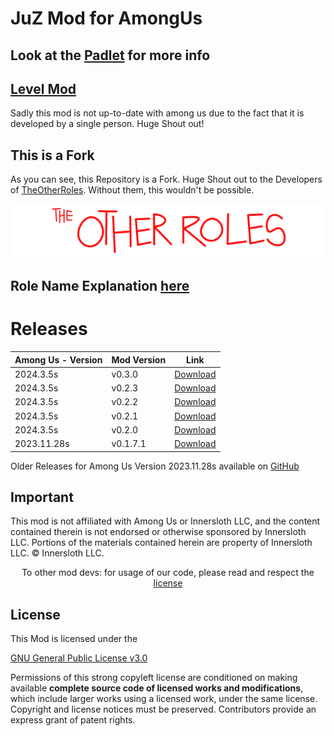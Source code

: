 # JuZ Mod for AmongUs

## Look at the [Padlet](https://padlet.com/niklaskeim/among-us-mod-v52klgwhl1whsjl1) for more info

## [Level Mod](https://levelimposter.net/)
  Sadly this mod is not up-to-date with among us due to the fact that it is developed by a single person. Huge Shout out!

## This is a Fork

  As you can see, this Repository is a Fork. Huge Shout out to the Developers of [TheOtherRoles](https://github.com/TheOtherRolesAU/TheOtherRoles). Without them, this wouldn't be possible.

![TOR Logo](/RoleImages/TOR_logo.png)

## Role Name Explanation [here](Role_Info.md)

# Releases
| Among Us - Version | Mod Version | Link |
|----------|-------------|-----------------|
| 2024.3.5s | v0.3.0 | [Download](https://github.com/keimschleuder/JuZ_Mod/)
| 2024.3.5s | v0.2.3 | [Download](https://github.com/keimschleuder/JuZ_Mod/releases/tag/0.2.3) |
| 2024.3.5s | v0.2.2 | [Download](https://github.com/keimschleuder/JuZ_Mod/releases/tag/0.2.2) |
| 2024.3.5s | v0.2.1 | [Download](https://github.com/keimschleuder/JuZ_Mod/releases/tag/0.2.1) |
| 2024.3.5s | v0.2.0 | [Download](https://github.com/keimschleuder/JuZ_Mod/releases/tag/0.2.0) |
| 2023.11.28s | v0.1.7.1 | [Download](https://github.com/keimschleuder/JuZ_Mod/releases/tag/0.1.7.1) |
Older Releases for Among Us Version 2023.11.28s available on [GitHub](https://github.com/keimschleuder/JuZ_Mod/releases/)

## Important
  This mod is not affiliated with Among Us or Innersloth LLC, and the content contained therein is not endorsed or otherwise sponsored by Innersloth LLC. Portions of the materials contained herein are property of Innersloth LLC. © Innersloth LLC.</p>
  <p align="center">
    To other mod devs: for usage of our code, please read and respect the <a href="#License">license</a></p>
  
## License
  This Mod is licensed under the

  [GNU General Public License v3.0](https://github.com/TheOtherRolesAU/TheOtherRoles/blob/main/LICENSE)

  Permissions of this strong copyleft license are conditioned on making available **complete source code of licensed works and modifications**, which include larger works using a licensed work, under the same license. Copyright and license notices must be preserved. Contributors provide an express grant of patent rights.
